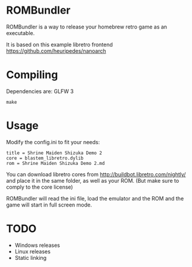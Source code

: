 # ROMBundler

ROMBundler is a way to release your homebrew retro game as an executable.

It is based on this example libretro frontend https://github.com/heuripedes/nanoarch

# Compiling

Dependencies are: GLFW 3

    make

# Usage

Modify the config.ini to fit your needs:

    title = Shrine Maiden Shizuka Demo 2
    core = blastem_libretro.dylib
    rom = Shrine Maiden Shizuka Demo 2.md

You can download libretro cores from http://buildbot.libretro.com/nightly/ and place it in the same folder, as well as your ROM. (But make sure to comply to the core license)

ROMBundler will read the ini file, load the emulator and the ROM and the game will start in full screen mode.

# TODO

 * Windows releases
 * Linux releases
 * Static linking

